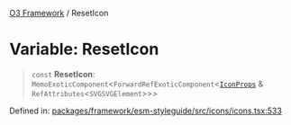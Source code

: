 [O3 Framework](../API.md) / ResetIcon

# Variable: ResetIcon

> `const` **ResetIcon**: `MemoExoticComponent`\<`ForwardRefExoticComponent`\<[`IconProps`](../type-aliases/IconProps.md) & `RefAttributes`\<`SVGSVGElement`\>\>\>

Defined in: [packages/framework/esm-styleguide/src/icons/icons.tsx:533](https://github.com/habeshabro/openmrs-esm-core/blob/main/packages/framework/esm-styleguide/src/icons/icons.tsx#L533)
